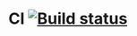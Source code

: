 # CI [![Build status](https://ci.appveyor.com/api/projects/status/96vso31c79j6ral4?svg=true)](https://ci.appveyor.com/project/jborisovna/aqa-postman-echo)
